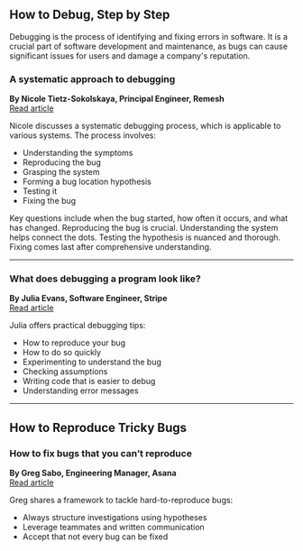 ## How to Debug, Step by Step

Debugging is the process of identifying and fixing errors in software. It is a crucial part of software development and maintenance, as bugs can cause significant issues for users and damage a company's reputation.

### A systematic approach to debugging  
**By Nicole Tietz-Sokolskaya, Principal Engineer, Remesh**  
[Read article](https://ntietz.com/blog/how-i-debug-2023/)

Nicole discusses a systematic debugging process, which is applicable to various systems. The process involves:
- Understanding the symptoms
- Reproducing the bug
- Grasping the system
- Forming a bug location hypothesis
- Testing it
- Fixing the bug

Key questions include when the bug started, how often it occurs, and what has changed. Reproducing the bug is crucial. Understanding the system helps connect the dots. Testing the hypothesis is nuanced and thorough. Fixing comes last after comprehensive understanding.

---

### What does debugging a program look like?  
**By Julia Evans, Software Engineer, Stripe**  
[Read article](https://jvns.ca/blog/2019/06/23/a-few-debugging-resources/)

Julia offers practical debugging tips:
- How to reproduce your bug
- How to do so quickly
- Experimenting to understand the bug
- Checking assumptions
- Writing code that is easier to debug
- Understanding error messages

---

## How to Reproduce Tricky Bugs

### How to fix bugs that you can’t reproduce  
**By Greg Sabo, Engineering Manager, Asana**  
[Read article](https://medium.com/hackernoon/how-to-fix-bugs-that-you-cant-reproduce-1478c2eafb20)

Greg shares a framework to tackle hard-to-reproduce bugs:
- Always structure investigations using hypotheses
- Leverage teammates and written communication
- Accept that not every bug can be fixed

